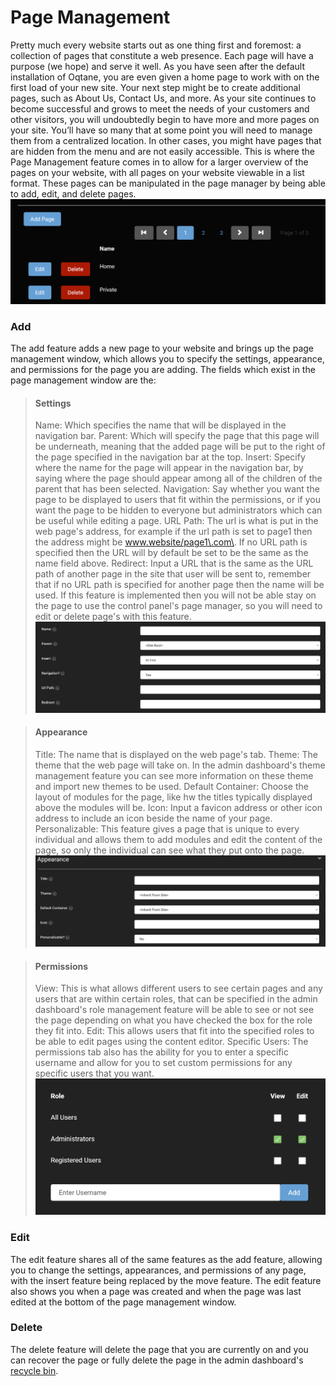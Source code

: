 # Page Management

Pretty much every website starts out as one thing first and foremost: a collection of pages that constitute a web presence\. Each page will have a purpose (we hope) and serve it well\. As you have seen after the default installation of Oqtane, you are even given a home page to work with on the first load of your new site\. Your next step might be to create additional pages, such as About Us, Contact Us, and more\. 
As your site continues to become successful and grows to meet the needs of your customers and other visitors, you will undoubtedly begin to have more and more pages on your site\. You’ll have so many that at some point you will need to manage them from a centralized location\. In other cases, you might have pages that are hidden from the menu and are not easily accessible\. This is where the Page Management feature comes in to allow for a larger overview of the pages on your website, with all pages on your website viewable in a list format\. These pages can be manipulated in the page manager by being able to add, edit, and delete pages\.
![page-management](./assets/page-management.png)

### Add

The add feature adds a new page to your website and brings up the page management window, which allows you to specify the settings, appearance, and permissions for the page you are adding\. 
The fields which exist in the page management window are the:

>#### Settings
>Name: Which specifies the name that will be displayed in the navigation bar\.
>Parent: Which will specify the page that this page will be underneath, meaning that the added page will be put to the right of the page specified in the navigation bar at the top\.
>Insert: Specify where the name for the page will appear in the navigation bar, by saying where the page should appear among all of the children of the parent that has been selected\.
>Navigation: Say whether you want the page to be displayed to users that fit within the permissions, or if you want the page to be hidden to everyone but administrators which can be useful while editing a page\.
>URL Path: The url is what is put in the web page's address, for example if the url path is set to page1 then the address might be www.website/page1\.com\. If no URL path is specified then the URL will by default be set to be the same as the name field above\.
>Redirect: Input a URL that is the same as the URL path of another page in the site that user will be sent to, remember that if no URL path is specified for another page then the name will be used\. If this feature is implemented then you will not be able stay on the page to use the control panel's page manager, so you will need to edit or delete page's with this feature\.
![add-page](./assets/add-page.png)

>#### Appearance
>Title: The name that is displayed on the web page's tab\.
>Theme: The theme that the web page will take on\. In the admin dashboard's theme management feature you can see more information on these theme and import new themes to be used.
>Default Container: Choose the layout of modules for the page, like hw the titles typically displayed above the modules will be\.
>Icon: Input a favicon address or other icon address to include an icon beside the name of your page\.
>Personalizable: This feature gives a page that is unique to every individual and allows them to add modules and edit the content of the page, so only the individual can see what they put onto the page\.
![page-appearance](./assets/page-appearance.png)

>#### Permissions
>View: This is what allows different users to see certain pages and any users that are within certain roles, that can be specified in the admin dashboard's role management feature will be able to see or not see the page depending on what you have checked the box for the role they fit into\.
>Edit: This allows users that fit into the specified roles to be able to edit pages using the content editor\.
>Specific Users: The permissions tab also has the ability for you to enter a specific username and allow for you to set custom permissions for any specific users that you want\.
![permissions](./assets/permissions.png)

### Edit

The edit feature shares all of the same features as the add feature, allowing you to change the settings, appearances, and permissions of any page, with the insert feature being replaced by the move feature\. The edit feature also shows you when a page was created and when the page was last edited at the bottom of the page management window\.

### Delete

The delete feature will delete the page that you are currently on and you can recover the page or fully delete the page in the admin dashboard's [recycle bin](recycle-bin.md)\.

